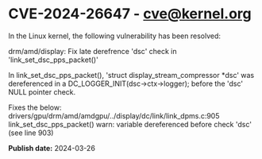 # CVE-2024-26647 - cve@kernel.org

In the Linux kernel, the following vulnerability has been resolved:

drm/amd/display: Fix late derefrence 'dsc' check in 'link_set_dsc_pps_packet()'

In link_set_dsc_pps_packet(), 'struct display_stream_compressor *dsc'
was dereferenced in a DC_LOGGER_INIT(dsc->ctx->logger); before the 'dsc'
NULL pointer check.

Fixes the below:
drivers/gpu/drm/amd/amdgpu/../display/dc/link/link_dpms.c:905 link_set_dsc_pps_packet() warn: variable dereferenced before check 'dsc' (see line 903)

**Publish date:** 2024-03-26
